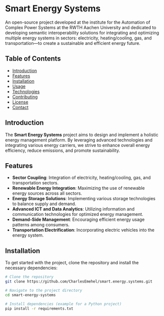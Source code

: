 # Smart Energy Systems

An open-source project developed at the institute for the Automation of Complex Power Systems at the RWTH Aachen University and dedicated to developing semantic interoperability solutions for integrating and optimizing multiple energy systems in sectors: electricity, heating/cooling, gas, and transportation—to create a sustainable and efficient energy future.

## Table of Contents

- [Introduction](#introduction)
- [Features](#features)
- [Installation](#installation)
- [Usage](#usage)
- [Technologies](#technologies)
- [Contributing](#contributing)
- [License](#license)
- [Contact](#contact)

## Introduction

The **Smart Energy Systems** project aims to design and implement a holistic energy management platform. By leveraging advanced technologies and integrating various energy carriers, we strive to enhance overall energy efficiency, reduce emissions, and promote sustainability.

## Features

- **Sector Coupling**: Integration of electricity, heating/cooling, gas, and transportation sectors.
- **Renewable Energy Integration**: Maximizing the use of renewable energy sources across all sectors.
- **Energy Storage Solutions**: Implementing various storage technologies to balance supply and demand.
- **Advanced ICT and Data Analytics**: Utilizing information and communication technologies for optimized energy management.
- **Demand-Side Management**: Encouraging efficient energy usage patterns among consumers.
- **Transportation Electrification**: Incorporating electric vehicles into the energy system.

## Installation

To get started with the project, clone the repository and install the necessary dependencies:

```bash
# Clone the repository
git clone https://github.com/CharlesEmehel/smart.energy.systems.git

# Navigate to the project directory
cd smart-energy-systems

# Install dependencies (example for a Python project)
pip install -r requirements.txt
